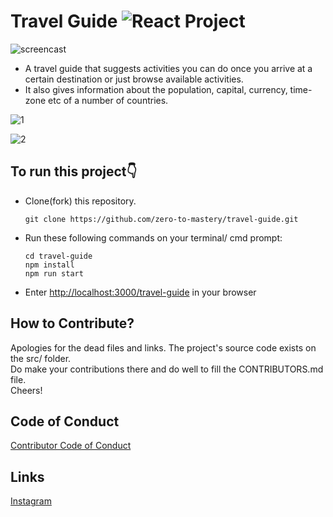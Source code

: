 # Travel Guide ![React Project](https://img.shields.io/badge/Tech-React-blue.svg?longCache=true&style=for-the-badge)

![screencast](https://user-images.githubusercontent.com/87576080/218271909-e27bba02-657d-46aa-851d-e81477a21671.png)

- A travel guide that suggests activities you can do once you arrive at a certain destination or just browse available activities.
- It also gives information about the population, capital, currency, time-zone etc of a number of countries.

![1](https://user-images.githubusercontent.com/87576080/218273382-fabb3b6c-7b3d-46f4-93e0-a847372a6122.gif)

![2](https://user-images.githubusercontent.com/87576080/218273455-71dfd2f7-28cc-4490-83d9-9246c9385adf.gif)

## To run this project👇

- Clone(fork) this repository.

  ```
  git clone https://github.com/zero-to-mastery/travel-guide.git
  ```

- Run these following commands on your terminal/ cmd prompt:

  ```
  cd travel-guide
  npm install
  npm run start
  ```

 - Enter [http://localhost:3000/travel-guide](http://localhost:3000/travel-guide) in your browser

 ## How to Contribute?
  Apologies for the dead files and links. The project's source code exists on the src/ folder.<br>
  Do make your contributions there and do well to fill the CONTRIBUTORS.md file.<br>
  Cheers!
  
 ## Code of Conduct
  [Contributor Code of Conduct](https://github.com/zero-to-mastery/travel-guide/blob/master/CODE_OF_CONDUCT.md)
  
 ## Links
  [Instagram](https://www.instagram.com/_thec.e.o/)
  


